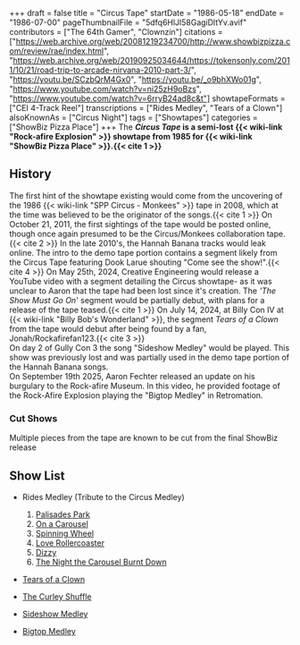 +++
draft = false
title = "Circus Tape"
startDate = "1986-05-18"
endDate = "1986-07-00"
pageThumbnailFile = "5dfq6HlJl58GagiDltYv.avif"
contributors = ["The 64th Gamer", "Clownzin"]
citations = ["https://web.archive.org/web/20081219234700/http://www.showbizpizza.com/review/rae/index.html", "https://web.archive.org/web/20190925034644/https://tokensonly.com/2011/10/21/road-trip-to-arcade-nirvana-2010-part-3/", "https://youtu.be/SCzbQrM4Gx0", "https://youtu.be/_o9bhXWo01g", "https://www.youtube.com/watch?v=ni25zH9oBzs", "https://www.youtube.com/watch?v=6rryB24ad8c&t"]
showtapeFormats = ["CEI 4-Track Reel"]
transcriptions = ["Rides Medley", "Tears of a Clown"]
alsoKnownAs = ["Circus Night"]
tags = ["Showtapes"]
categories = ["ShowBiz Pizza Place"]
+++
The ***Circus Tape* is a semi-lost {{< wiki-link "Rock-afire Explosion" >}} showtape from 1985 for {{< wiki-link "ShowBiz Pizza Place" >}}.{{< cite 1 >}}**

## History

The first hint of the showtape existing would come from the uncovering of the 1986 {{< wiki-link "SPP Circus - Monkees" >}} tape in 2008, which at the time was believed to be the originator of the songs.{{< cite 1 >}} On October 21, 2011, the first sightings of the tape would be posted online, though once again presumed to be the Circus/Monkees collaboration tape.{{< cite 2 >}}
In the late 2010's, the Hannah Banana tracks would leak online. The intro to the demo tape portion contains a segment likely from the Circus Tape featuring Dook Larue shouting "Come see the show!".{{< cite 4 >}}
On May 25th, 2024, Creative Engineering would release a YouTube video with a segment detailing the Circus showtape- as it was unclear to Aaron that the tape had been lost since it's creation. The *'The Show Must Go On*' segment would be partially debut, with plans for a release of the tape teased.{{< cite 1 >}}
On July 14, 2024, at Billy Con IV at {{< wiki-link "Billy Bob's Wonderland" >}}, the segment *Tears of a Clown* from the tape would debut after being found by a fan, Jonah/Rockafirefan123.{{< cite 3 >}} \
On day 2 of Gully Con 3 the song "Sideshow Medley" would be played. This show was previously lost and was partially used in the demo tape portion of the Hannah Banana songs.\
On September 19th 2025, Aaron Fechter released an update on his burgulary to the Rock-afire Museum. In this video, he provided footage of the Rock-Afire Explosion playing the "Bigtop Medley" in Retromation.

### Cut Shows

Multiple pieces from the tape are known to be cut from the final ShowBiz release

## Show List

* Rides Medley (Tribute to the Circus Medley)

  1. [Palisades Park](https://en.wikipedia.org/wiki/Palisades_Park_(Freddy_Cannon_song))
  2. [On a Carousel](https://en.wikipedia.org/wiki/On_a_Carousel)
  3. [Spinning Wheel](https://en.wikipedia.org/wiki/Spinning_Wheel_(song))
  4. [Love Rollercoaster](https://en.wikipedia.org/wiki/Love_Rollercoaster)
  5. [Dizzy](https://en.wikipedia.org/wiki/Dizzy_(Tommy_Roe_song))
  6. [The Night the Carousel Burnt Down](https://en.wikipedia.org/wiki/Something/Anything%3F)
* [Tears of a Clown](https://en.wikipedia.org/wiki/The_Tears_of_a_Clown)
* [The Curley Shuffle](https://en.wikipedia.org/wiki/The_Curly_Shuffle)
* [Sideshow Medley](https://www.youtube.com/watch?v=ni25zH9oBzs)
* [Bigtop Medley](https://www.youtube.com/watch?v=6rryB24ad8c&t)
